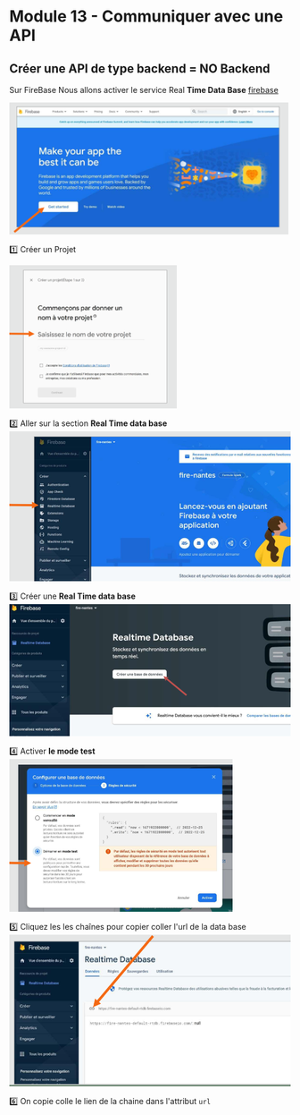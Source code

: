 # Module 13 - Communiquer avec une  API

## Créer une API de type backend = NO Backend
Sur FireBase
Nous allons activer le service Real **Time Data Base**
<a href="">firebase</a>
  
    
<img src="../img/m13/1-started.png" width="500">
  
:one: Créer un Projet 
   
<img src="../img/m13/2-prj.png" width="300">


:two: Aller sur la section **Real Time data base**  
<img src="../img/m13/3-real.png" width="600">

:three: Créer une **Real Time data base**  
<img src="../img/m13/3-crea.png" width="600">
  
:four: Activer **le mode test**  
<img src="../img/m13/4-test.png" width="400">

:five: Cliquez les les chaînes pour copier coller l'url de la data base  
<img src="../img/m13/5-chaine.png" width="600">


:six: On copie colle le lien de la chaine dans l'attribut <code>url</code>  
